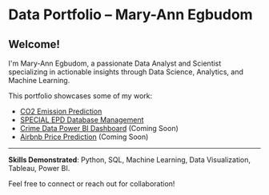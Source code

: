 # Data Portfolio – Mary-Ann Egbudom

## Welcome!

I'm Mary-Ann Egbudom, a passionate Data Analyst and Scientist specializing in actionable insights through Data Science, Analytics, and Machine Learning.

This portfolio showcases some of my work:

- [CO2 Emission Prediction](https://github.com/maryannegbudom/co2-emission-prediction)
- [SPECIAL EPD Database Management](https://github.com/maryannegbudom/special-epd-database-management)
- [Crime Data Power BI Dashboard](https://github.com/maryannegbudom/crime-data-dashboard) (Coming Soon)
- [Airbnb Price Prediction](https://github.com/maryannegbudom/airbnb-price-prediction) (Coming Soon)

---

**Skills Demonstrated**: Python, SQL, Machine Learning, Data Visualization, Tableau, Power BI.

Feel free to connect or reach out for collaboration!
